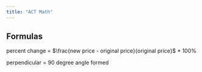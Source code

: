 ```yaml
---
title: "ACT Math"
---
```

## Formulas

percent change = $\frac{new price - original price}{original price}$ * 100%

perpendicular = 90 degree angle formed

